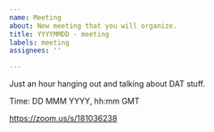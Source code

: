 ```yaml
---
name: Meeting
about: New meeting that you will organize.
title: YYYYMMDD - meeting
labels: meeting
assignees: ''

---
```


Just an hour hanging out and talking about DAT stuff.

Time: DD MMM YYYY, hh:mm GMT

https://zoom.us/s/181036238
